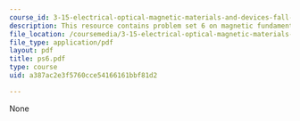 ```yaml
---
course_id: 3-15-electrical-optical-magnetic-materials-and-devices-fall-2006
description: This resource contains problem set 6 on magnetic fundamentals.
file_location: /coursemedia/3-15-electrical-optical-magnetic-materials-and-devices-fall-2006/a387ac2e3f5760cce54166161bbf81d2_ps6.pdf
file_type: application/pdf
layout: pdf
title: ps6.pdf
type: course
uid: a387ac2e3f5760cce54166161bbf81d2

---
```

None